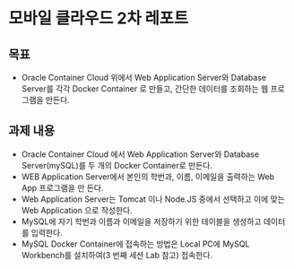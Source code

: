 # 모바일 클라우드 2차 레포트

## 목표
 - Oracle Container Cloud 위에서 Web Application Server와 Database Server를 각각 Docker Container 로 만들고, 간단한 데이터를 조회하는 웹 프로그램을 만든다.

## 과제 내용
  - Oracle Container Cloud 에서 Web Application Server와 Database Server(mySQL)를 두
 개의 Docker Container로 만든다.
  - WEB Application Server에서 본인의 학번과, 이름, 이메일을 출력하는 Web App 프로그램을 만
 든다.
  - Web Application Server는 Tomcat 이나 Node.JS 중에서 선택하고 이에 맞는 Web Application
 으로 작성한다.
  - MySQL에 자기 학번과 이름과 이메일을 저장하기 위한 테이블을 생성하고 데이터를 입력한다.
  - MySQL Docker Container에 접속하는 방법은 Local PC에 MySQL Workbench를 설치하여(3
 번째 세션 Lab 참고) 접속한다.
